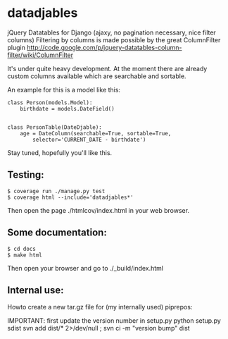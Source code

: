 datadjables
===========

jQuery Datatables for Django (ajaxy, no pagination necessary, nice filter columns)
Filtering by columns is made possible by the great ColumnFilter plugin
http://code.google.com/p/jquery-datatables-column-filter/wiki/ColumnFilter

It's under quite heavy development. At the moment there are already
custom columns available which are searchable and sortable.

An example for this is a model like this:

    class Person(models.Model):
        birthdate = models.DateField()


    class PersonTable(DateDjable):
        age = DateColumn(searchable=True, sortable=True,
            selector='CURRENT_DATE - birthdate')

Stay tuned, hopefully you'll like this.


Testing:
--------

    $ coverage run ./manage.py test
    $ coverage html --include='datadjables*'

Then open the page ./htmlcov/index.html in your web browser.

Some documentation:
-------------------

    $ cd docs
    $ make html

Then open your browser and go to ./_build/index.html

Internal use:
-------------

Howto create a new tar.gz file for (my internally used) piprepos:

IMPORTANT: first update the version number in setup.py
python setup.py sdist
svn add dist/* 2>/dev/null ; svn ci -m "version bump" dist
